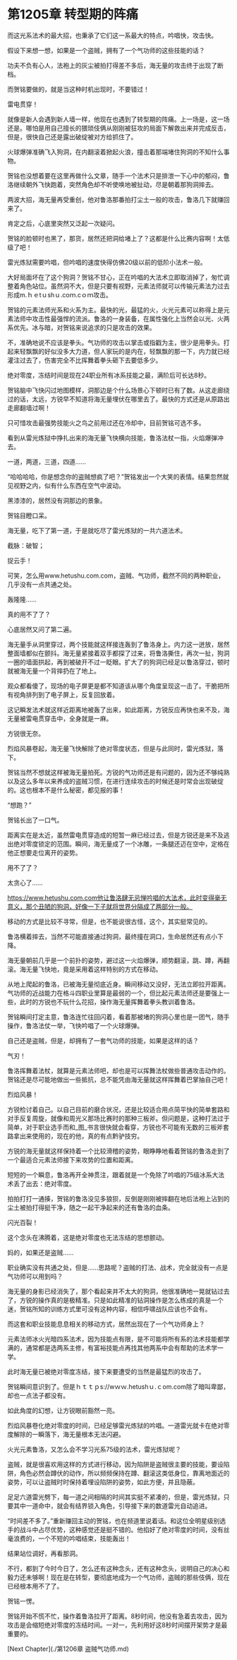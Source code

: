 # 第1205章 转型期的阵痛

而这光系法术的最大招，也秉承了它们这一系最大的特点，吟唱快，攻击快。

假设下来想一想，如果是一个盗贼，拥有了一个气功师的这些技能的话？

功夫不负有心人，法袍上的灰尘被拍打得差不多后，海无量的攻击终于出现了断档。

而贺铭要做的，就是当这种时机出现时，不要错过！

雷电贯穿！

就像是新人会遇到新人墙一样，他现在也遇到了转型期的阵痛。上一场是，这一场还是。哪怕是用自己擅长的猥琐伎俩从刚刚被狂攻的局面下解救出来并完成反击，但是，很快自己还是露出破绽被对方给抓住了。

火球爆弹准确飞入狗洞，在内翻滚着掀起火浪，撞击着那端堵住狗洞的不知什么事物。

贺铭也没想着要在这里再做什么文章，随手一个法术只是排泄一下心中的郁闷，鲁洛继续朝外飞快跑着，突然角色却不听使唤地被扯动，尽是朝着那狗洞摔去。

两波大招，海无量再受重创，他对鲁洛那番拍打尘土一般的攻击，鲁洛几下就赚回来了。

肯定之后，心底里突然又泛起一次疑问。

贺铭的脸顿时也黑了，那货，居然还把洞给堵上了？这都是什么比赛内容啊！太低级了吧！

雷光炼狱需要吟唱，但吟唱的速度快得仿佛20级以前的低阶小法术一般。

大好局面坏在了这个狗洞？贺铭不甘心，正在吟唱的大法术立即取消掉了，匆忙调整着角色站位。虽然洞不大，但是只要有视野，元素法师就可以传输元素法力过去形成m.ｈｅtｕshｕ.coｍ.cｏｍ攻击。

贺铭的元素法师光系和火系为主。最快的光，最猛的火，火光元素可以称得上是元素法师中攻击性最强悍的流派。鲁洛的一身装备，在属性强化上当然会以光、火两系优先。冰与暗，对贺铭来说追求的只是攻击的效果。

不，准确地说不应该是拳头。气功师的攻击以掌击或指戳为主，很少是用拳头。打起来轻飘飘的好似没多大力道，但人家玩的是内在，轻飘飘的那一下，内力就已经灌注过去了，伤害完全不比挥舞着拳头砸下去要低多少。

绝对零度，冻结时间是现在24职业所有冰系技能之最，满阶后可长达8秒。

贺铭脑中飞快闪过地图模样，洞那边是个什么场景心下顿时已有了数。从这走廊绕过的话，太远，方锐早不知道将海无量埋伏在哪里去了。最快的方式还是从原路出走廊翻墙过啊！

只可惜攻击最强势技能火之鸟之前用过还在冷却中，目前贺铭可选不多。

看到从雷光炼狱中挣扎出来的海无量飞快横向技能，鲁洛法杖一指，火焰爆弹冲去。

一道，两道，三道，四道……

“哈哈哈哈，你是想念你的盗贼想疯了吧？”贺铭发出一个大笑的表情。结果忽然就见视野之内，似有什么东西在空气中波动。

黑漆漆的，居然没有洞那边的景象。

贺铭目瞪口呆。

海无量，吃下了第一道，于是就吃尽了雷光炼狱的一共六道法术。

截脉：破智；

捉云手！

可笑，怎么用www.hetushu.com.com，盗贼、气功师，截然不同的两种职业，几乎没有一点共通之处。

轰隆隆……

真的用不了了？

心底居然又问了第二遍。

海无量手从洞里穿过，两个技能就这样接连轰到了鲁洛身上。内力这一迸放，居然整面墙都似在颤抖。海无量紧接着双手都探了过来，将鲁洛撕住，再次一扯，狗洞一圈的墙面拱起，再到被破开不过一眨眼。扩大了的狗洞已经足以鲁洛穿过，顿时就被海无量一个背摔扔在了地上。

观众都看傻了，现场的电子屏更是都不知道该从哪个角度呈现这一击了。干脆把所有视角排列到了电子屏上，反复回放着。

这记瞬发法术就这样近距离地被轰了出来，如此距离，方锐反应再快也来不及，海无量被雷电贯穿击中，全身就是一麻。

方锐很无奈。

烈焰风暴卷起，海无量飞快解除了绝对零度状态，但是与此同时，雷光炼狱，落下。

贺铭当然不想就这样被海无量拍死。方锐的气功师还是有问题的，因为还不够纯熟以及这么多年以来养成的盗贼习惯，在进行连续攻击的时候还是时常会出现破绽的。这也根本不是什么秘密，都见报的事！

“想跑？”

贺铭长出了一口气。

距离实在是太近，虽然雷电贯穿造成的短暂一麻已经过去，但是方锐还是来不及逃出绝对零度锁定的范围。瞬间，海无量成了一个冰雕，一条腿还迈在空中，定格在他正想要走位离开的姿势。

用不了了？

太贪心了……

https://www.hetushu.com.com他让鲁洛肆无忌惮吟唱的大法术，此时变得毫无意义，那个丑陋的狗洞，好像一下子就将世界分隔成了两部分一般。

移动的方式是比较不寻常，但是，也不能说很古怪，这个，其实挺常见的。

鲁洛横着摔去，当然不可能直接通过狗洞，最终撞在洞口，生命居然还有点小下降。

海无量朝前几乎是一个前扑的姿势，避过这一火焰爆弹，顺势翻滚，跳、蹲，再翻滚。海无量飞快地，竟是采用着这样特别的方式在移动。

从地上爬起的鲁洛，已被海无量彻底近身。瞬间移动又没好，无法立即拉开距离。气功师的近战能力在格斗四职业里算是最弱的一个，但比起元素法师还是要强上一些，此时的方锐也不玩什么花招，操作海无量挥舞着拳头教训着鲁洛。

贺铭瞬间打定主意，鲁洛连忙往回闪着，看着那被堵的狗洞心里也是一团气，随手操作，鲁洛法仗一举，飞快吟唱了一个火球爆弹。

自己还是盗贼，但是，却拥有了一套气功师的技能，如果是这样的话？

气刃！

鲁洛挥舞着法杖，就算是元素法师吧，却也是可以挥舞法杖做些普通攻击动作的。贺铭还是尽可能地做出一些抵抗，总不能凭由海无量就这样挥舞着巴掌抽自己吧！

烈焰风暴！

方锐检讨着自己。以自己目前的磨合状况，还是比较适合用点简平快的简单套路和对手反复周旋，就像和周光义那场比赛时的那种三板斧。但问题是，这种打法过于简单，对于职业选手而和_图_书言很快就会看穿，方锐也不可能有无数的三板斧套路拿出来使用的，现在的他，真的有点黔驴技穷。

方锐的海无量就这样保持着一个比较滑稽的姿势，眼睁睁地看着贺铭的鲁洛走到了一个最适合元素法师接下来攻势的位置和距离。

短短的一个瞬息，鲁洛再开全神贯注，跟着就是一个免除了吟唱的75级冰系大法术丢了出去：绝对零度。

拍拍打打一通揍，贺铭的鲁洛没见多狼狈，反倒是刚刚被摔翻在地后法袍上沾到的尘土被拍打得挺干净，随之一起干净起来的还有鲁洛的血条。

闪光百裂！

这个念头在沸腾着，这是绝对零度也无法冻结的思想颤动。

妈的，如果还是盗贼……

职业确实没有共通之处，但是……思路呢？盗贼的打法、战术，完全就没有一点是气功师可以用到吗？

海无量的身影已经消失了，那个看起来并不太大的狗洞，他很准确地一晃就钻过去了，方锐的操作真的是极精准。只是如此精准的钻洞操作是怎么练成的真是一个迷，贺铭所知的训练方式里可没有这种内容，相信呼啸战队应该也不会有。

而这套和职业技能息息相关的移动方式，居然出现在了一个气功师身上？

元素法师冰火光暗四系法术，因为技能点有限，是不可能将所有系的法术技能都学满的，通常都是选两系主修，有富裕技能点再找其他两系中会有帮助的法术学一学。

此时海无量已被绝对零度冻结，接下来要遭受的当然是最猛烈的攻击了。

贺铭瞬间意识到了。但是ｈｔｔｐs://wｗｗ.hetushｕ.ｃom.com除了暗叫卑鄙，却也一点法子都没有。

如此角度的幻想，让方锐眼前豁然一亮。

烈焰风暴卷化绝对零度的时间，已经足够雷光炼狱的吟唱。一道雷光就卡在绝对零度解除的一瞬落下，海无量根本无法闪避。

火光元素鲁洛，又怎么会不学习光系75级的法术，雷光炼狱呢？

盗贼，就是很喜欢用这样的方式进行移动，因为陷阱是盗贼很主要的技能，要设陷阱，角色必然会蹲伏的动作，所以频频保持在蹲、翻滚这类低身位，靠离地面近的姿势，可以让盗贼时时保持着埋设陷阱的姿势，如此方便，并且隐蔽。

足足六道雷光劈下，每一道之间相隔的时间其实挺不紧凑的，但是，雷光炼狱，只要其中一道命中，就会有结界锁入角色，引导接下来的数道雷光自动追进。

“时间差不多了。”重新赚回主动的贺铭，也在频道里说着话。和这位全明星级别选手的战斗中占尽优势，这种感觉还是挺不错的。他掐好了绝对零度的时间，没有丝毫浪费的，一个不短的吟唱结束，技能轰出！

结果站位调好，再看那洞。

不行，都到了今时今日了，怎么还有这种念头，还有这种念头，说明自己的决心和毅力还未够啊！现在是在转型，要彻底地成为一个气功师，盗贼的那些伎俩，现在已经根本用不了了。

贺铭一愣。

贺铭开始不慌不忙，操作着鲁洛拉开了距离。8秒时间，他没有急着去攻击，因为攻击是会缩短绝对零度的冻结时间。一对一，先利用好这8秒时间摆开架势才是最重要的。



[Next Chapter](./第1206章 盗贼气功师.md)